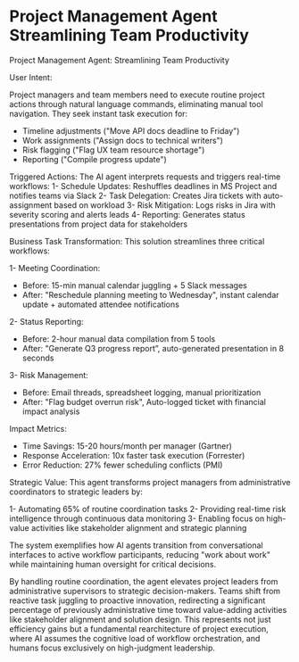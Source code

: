 # Project Management Agent Streamlining Team Productivity


Project Management Agent: Streamlining Team Productivity

User Intent:

Project managers and team members need to execute routine project actions through natural language commands, eliminating manual tool navigation. They seek instant task execution for:
- Timeline adjustments ("Move API docs deadline to Friday")
- Work assignments ("Assign docs to technical writers")
- Risk flagging ("Flag UX team resource shortage")
- Reporting ("Compile progress update")

Triggered Actions:
The AI agent interprets requests and triggers real-time workflows:
1- Schedule Updates: Reshuffles deadlines in MS Project and notifies teams via Slack
2- Task Delegation: Creates Jira tickets with auto-assignment based on workload
3- Risk Mitigation: Logs risks in Jira with severity scoring and alerts leads
4- Reporting: Generates status presentations from project data for stakeholders

Business Task Transformation:
This solution streamlines three critical workflows:

1- Meeting Coordination:
- Before: 15-min manual calendar juggling + 5 Slack messages
- After: "Reschedule planning meeting to Wednesday", instant calendar update + automated attendee notifications

2- Status Reporting:
- Before: 2-hour manual data compilation from 5 tools
- After: "Generate Q3 progress report”, auto-generated presentation in 8 seconds


3- Risk Management:
- Before: Email threads, spreadsheet logging, manual prioritization
- After: "Flag budget overrun risk", Auto-logged ticket with financial impact analysis

Impact Metrics:

- Time Savings: 15-20 hours/month per manager (Gartner)
- Response Acceleration: 10x faster task execution (Forrester)
- Error Reduction: 27% fewer scheduling conflicts (PMI)

Strategic Value:
This agent transforms project managers from administrative coordinators to strategic leaders by:

1- Automating 65% of routine coordination tasks
2- Providing real-time risk intelligence through continuous data monitoring
3- Enabling focus on high-value activities like stakeholder alignment and strategic planning

The system exemplifies how AI agents transition from conversational interfaces to active workflow participants, reducing "work about work" while maintaining human oversight for critical decisions.

By handling routine coordination, the agent elevates project leaders from administrative supervisors to strategic decision-makers. Teams shift from reactive task juggling to proactive innovation, redirecting a significant percentage of previously administrative time toward value-adding activities like stakeholder alignment and solution design. This represents not just efficiency gains but a fundamental rearchitecture of project execution, where AI assumes the cognitive load of workflow orchestration, and humans focus exclusively on high-judgment leadership.
